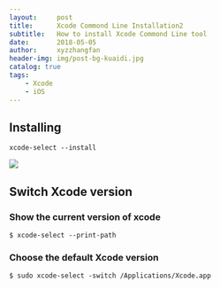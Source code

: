 ```yaml
---
layout:     post
title:      Xcode Commond Line Installation2
subtitle:   How to install Xcode Commond Line tool
date:       2018-05-05
author:     xyzzhangfan
header-img: img/post-bg-kuaidi.jpg
catalog: true
tags:
    - Xcode
    - iOS
---
```


## Installing

	xcode-select --install

![](https://upload-images.jianshu.io/upload_images/545662-f9031dfcce085f8f.png?imageMogr2/auto-orient/strip%7CimageView2/2/w/459)

## Switch Xcode version

### Show the current version of xcode

	$ xcode-select --print-path
	
### Choose the default Xcode version

	$ sudo xcode-select -switch /Applications/Xcode.app

